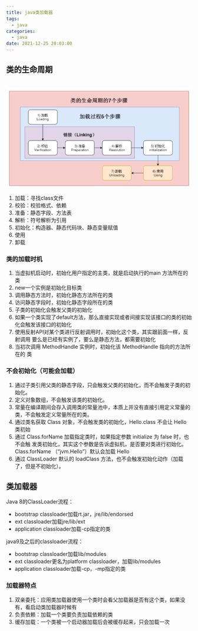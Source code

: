```yaml
---
title: java类加载器
tags:
  - java
categories:
  - java
date: 2021-12-25 20:03:00
---
```


## 类的生命周期

​	![image-20211225205653567](.\img\classload1.png)

1. 加载：寻找class文件
2. 校验：校验格式、依赖
3. 准备：静态字段、方法表
4. 解析：符号解析为引用
5. 初始化：构造器、静态代码块、静态变量赋值
6. 使用
7. 卸载

### 类的加载时机

1. 当虚拟机启动时，初始化用户指定的主类，就是启动执行的main 方法所在的类
2. new一个实例是初始化目标类
3. 调用静态方法时，初始化静态方法所在的类
4. 访问静态字段时，初始化静态字段所在的类
5. 子类的初始化会触发父类的初始化
6. 如果一个类实现了default方法，那么直接实现或者间接实现该接口的类的初始化会触发该接口的初始化
7. 使用反射API对某个类进行反射调用时，初始化这个类，其实跟前面一样，反射调用 要么是已经有实例了，要么是静态方法，都需要初始化
8. 当初次调用 MethodHandle 实例时，初始化该 MethodHandle 指向的方法所在的 类

### 不会初始化（可能会加载）

1. 通过子类引用父类的静态字段，只会触发父类的初始化，而不会触发子类的初始化。 
2. 定义对象数组，不会触发该类的初始化。 
3. 常量在编译期间会存入调用类的常量池中，本质上并没有直接引用定义常量的类，不会触发定义常量所在的类。 
4. 通过类名获取 Class 对象，不会触发类的初始化，Hello.class 不会让 Hello 类初始
5. 通过 Class.forName 加载指定类时，如果指定参数 initialize 为 false 时，也不会触 发类初始化，其实这个参数是告诉虚拟机，是否要对类进行初始化。Class.forName （“jvm.Hello”）默认会加载 Hello 
6. 通过 ClassLoader 默认的 loadClass 方法，也不会触发初始化动作（加载了，但是不初始化）。

## 类加载器

Java 8的ClassLoader流程：

- bootstrap classloader加载rt.jar，jre/lib/endorsed
- ext classloader加载jre/lib/ext
- application classloader加载-cp指定的类

java9及之后的classloader流程：

- bootstrap classloader加载lib/modules
- ext classloader更名为platform classloader，加载lib/modules
- application classloader加载-cp，-mp指定的类

### 加载器特点

1. 双亲委托：应用类加载器使用一个类时会看父加载器是否有这个类，如果没有，看启动类加载器时候有
2. 负责依赖：加载一个类要负责加载依赖的类
3. 缓存加载：一个类被一个启动器加载后会被缓存起来，只会加载一次

